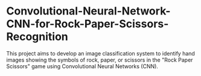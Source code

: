 # Convolutional-Neural-Network-CNN-for-Rock-Paper-Scissors-Recognition
This project aims to develop an image classification system to identify hand images showing the symbols of rock, paper, or scissors in the "Rock Paper Scissors" game using Convolutional Neural Networks (CNN). 
